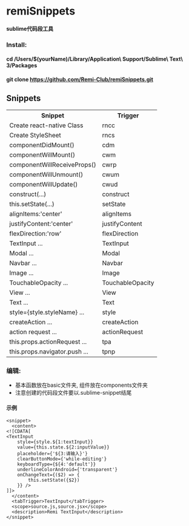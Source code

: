 # remiSnippets

**sublime代码段工具**

### Install:
#### cd /Users/$(yourName)/Library/Application\ Support/Sublime\ Text\ 3/Packages
#### git clone https://github.com/Remi-Club/remiSnippets.git

## Snippets

<table>
    <tr>
        <th>Snippet</th>
        <th>Trigger</th>
    </tr>
    <tr>
        <td>Create react-native Class</td>
        <td>rncc</td>
    </tr>
    <tr>
        <td>Create StyleSheet</td>
        <td>rncs</td>
    </tr>
    <tr>
        <td>componentDidMount()</td>
        <td>cdm</td>
    </tr>
    <tr>
        <td>componentWillMount()</td>
        <td>cwm</td>
    </tr>
        <td>componentWillReceiveProps()</td>
        <td>cwrp</td>
    </tr>
    <tr>
        <td>componentWillUnmount()</td>
        <td>cwum</td>
    </tr>
    <tr>
        <td>componentWillUpdate()</td>
        <td>cwud</td>
    </tr>
    <tr>
        <td>construct(...)</td>
        <td>construct</td>
    </tr>
        <td>this.setState(...)</td>
        <td>setState</td>
    </tr>
    <tr>
        <td>alignItems:'center'</td>
        <td>alignItems</td>
    </tr>
    <tr>
        <td>justifyContent:'center'</td>
        <td>justifyContent</td>
    </tr>
    <tr>
        <td>flexDirection:'row'</td>
        <td>flexDirection</td>
    </tr>
    <tr>
        <td>TextInput ...</td>
        <td>TextInput</td>
    </tr>
    <tr>
        <td>Modal ...</td>
        <td>Modal</td>
    </tr>
    <tr>
        <td>Navbar ...</td>
        <td>Navbar</td>
    </tr>
    <tr>
        <td>Image ...</td>
        <td>Image</td>
    </tr>
    <tr>
        <td>TouchableOpacity ...</td>
        <td>TouchableOpacity</td>
    </tr>
    <tr>
        <td>View ...</td>
        <td>View</td>
    </tr>
    <tr>
        <td>Text ...</td>
        <td>Text</td>
    </tr>
    <tr>
        <td>style={style.styleName} ...</td>
        <td>style</td>
    </tr>
    <tr>
        <td>createAction ...</td>
        <td>createAction</td>
    </tr>
    <tr>
        <td>action request ...</td>
        <td>actionRequest</td>
    </tr>
    <tr>
        <td>this.props.actionRequest ...</td>
        <td>tpa</td>
    </tr>
    <tr>
        <td>this.props.navigator.push ...</td>
        <td>tpnp</td>
    </tr>
</table>


### 编辑:

- 基本函数放在basic文件夹, 组件放在components文件夹
- 注意创建的代码段文件要以.sublime-snippet结尾


#### 示例

```
<snippet>
  <content>
<![CDATA[
<TextInput
    style={style.${1:textInput}}
    value={this.state.${2:inputValue}}
    placeholder={'${3:请输入}'}
    clearButtonMode={'while-editing'}
    keyboardType={${4:'default'}}
    underlineColorAndroid={'transparent'}
    onChangeText={($2) => {
        this.setState({$2})
    }} />
]]>
  </content>
  <tabTrigger>TextInput</tabTrigger>
  <scope>source.js,source.jsx</scope>
  <description>Remi TextInput</description>
</snippet>

```



